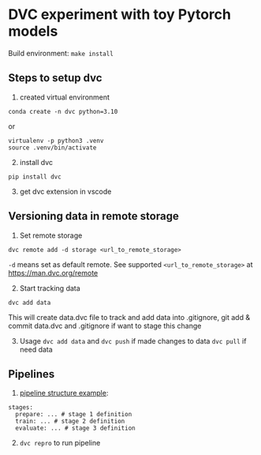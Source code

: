 # DVC experiment with toy Pytorch models

Build environment: `make install`

## Steps to setup dvc
1. created virtual environment
```
conda create -n dvc python=3.10
```

or

```
virtualenv -p python3 .venv
source .venv/bin/activate
```

2. install dvc
```
pip install dvc
```
3. get dvc extension in vscode

## Versioning data in remote storage
1. Set remote storage
```
dvc remote add -d storage <url_to_remote_storage>
```

`-d` means set as default remote. See supported `<url_to_remote_storage>` at <https://man.dvc.org/remote>

2. Start tracking data
```
dvc add data
```

This will create data.dvc file to track and add data into .gitignore, git add & commit data.dvc and .gitignore if want to stage this change

3. Usage
`dvc add data` and `dvc push` if made changes to data
`dvc pull` if need data

## Pipelines
1. [pipeline structure example](https://dvc.org/doc/user-guide/pipelines/defining-pipelines):
```
stages:
  prepare: ... # stage 1 definition
  train: ... # stage 2 definition
  evaluate: ... # stage 3 definition
```
2. `dvc repro` to run pipeline